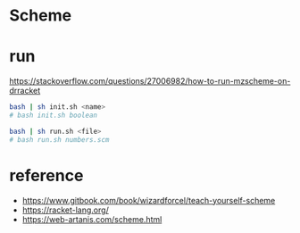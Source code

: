 # Scheme

# run

https://stackoverflow.com/questions/27006982/how-to-run-mzscheme-on-drracket

```bash
bash | sh init.sh <name>
# bash init.sh boolean

bash | sh run.sh <file>
# bash run.sh numbers.scm
```

# reference

- https://www.gitbook.com/book/wizardforcel/teach-yourself-scheme
- https://racket-lang.org/
- https://web-artanis.com/scheme.html
